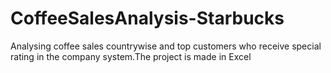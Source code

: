 # CoffeeSalesAnalysis-Starbucks
Analysing coffee sales countrywise and top customers who receive special rating in the company system.The project is made in Excel
